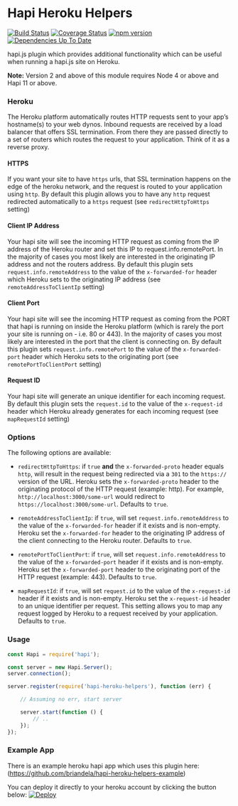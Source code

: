 # Hapi Heroku Helpers #

[![Build Status](https://travis-ci.org/briandela/hapi-heroku-helpers.svg?branch=master)](https://travis-ci.org/briandela/hapi-heroku-helpers) [![Coverage Status](https://coveralls.io/repos/briandela/hapi-heroku-helpers/badge.svg?branch=master&service=github)](https://coveralls.io/github/briandela/hapi-heroku-helpers?branch=master) [![npm version](https://badge.fury.io/js/hapi-heroku-helpers.svg)](http://badge.fury.io/js/hapi-heroku-helpers) [![Dependencies Up To Date](https://david-dm.org/briandela/hapi-heroku-helpers.svg?style=flat)](https://david-dm.org/briandela/hapi-heroku-helpers)

hapi.js plugin which provides additional functionality which can be useful when running a hapi.js site on Heroku.

**Note:** Version 2 and above of this module requires Node 4 or above and Hapi 11 or above.

### Heroku ###
The Heroku platform automatically routes HTTP requests sent to your app’s hostname(s) to your web dynos. Inbound requests are received by a load balancer that offers SSL termination. From there they are passed directly to a set of routers which routes the request to your application. Think of it as a reverse proxy.


#### HTTPS ####
If you want your site to have `https` urls, that SSL termination happens on the edge of the heroku network, and the request is routed to your application using `http`. By default this plugin allows you to have any `http` request redirected automatically to a `https` request (see `redirectHttpToHttps` setting)

#### Client IP Address ####
Your hapi site will see the incoming HTTP request as coming from the IP address of the Heroku router and set this IP to request.info.remotePort. In the majority of cases you most likely are interested in the originating IP address and not the routers address. By default this plugin sets `request.info.remoteAddress` to the value of the `x-forwarded-for` header which Heroku sets to the originating IP address (see `remoteAddressToClientIp` setting)

#### Client Port ####
Your hapi site will see the incoming HTTP request as coming from the PORT that hapi is running on inside the Heroku platform (which is rarely the port your site is running on - i.e. 80 or 443). In the majority of cases you most likely are interested in the port that the client is connecting on. By default this plugin sets `request.info.remotePort` to the value of the `x-forwarded-port` header which Heroku sets to the originating port (see `remotePortToClientPort` setting)

#### Request ID ####
Your hapi site will generate an unique identifier for each incoming request. By default this plugin sets the `request.id` to the value of the `x-request-id` header which Heroku already generates for each incoming request (see `mapRequestId` setting)

### Options

The following options are available:

* `redirectHttpToHttps`: if `true` **and** the `x-forwarded-proto` header equals `http`, will result in the request being redirected via a `301` to the `https://` version of the URL. Heroku sets the `x-forwarded-proto` header to the originating protocol of the HTTP request (example: http). For example, `http://localhost:3000/some-url` would redirect to `https://localhost:3000/some-url`. Defaults to `true`.

* `remoteAddressToClientIp`: if `true`, will set `request.info.remoteAddress` to the value of the `x-forwarded-for` header if it exists and is non-empty. Heroku set the `x-forwarded-for` header to the originating IP address of the client connecting to the Heroku router. Defaults to `true`.

* `remotePortToClientPort`: if `true`, will set `request.info.remoteAddress` to the value of the `x-forwarded-port` header if it exists and is non-empty. Heroku set the `x-forwarded-port` header to the originating port of the HTTP request (example: 443). Defaults to `true`.

* `mapRequestId`: if `true`, will set `request.id` to the value of the `x-request-id` header if it exists and is non-empty. Heroku set the `x-request-id` header to an unique identifier per request. This setting allows you to map any request logged by Heroku to a request received by your application. Defaults to `true`.

### Usage

``` javascript
const Hapi = require('hapi');

const server = new Hapi.Server();
server.connection();

server.register(require('hapi-heroku-helpers'), function (err) {

    // Assuming no err, start server

    server.start(function () {
        // ..
    });
});
```

### Example App

There is an example heroku hapi app which uses this plugin here: (https://github.com/briandela/hapi-heroku-helpers-example)

You can deploy it directly to your heroku account by clicking the button below:
[![Deploy](https://www.herokucdn.com/deploy/button.png)](https://heroku.com/deploy?template=https://github.com/briandela/hapi-heroku-helpers-example)
